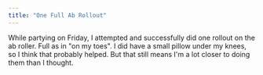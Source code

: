```yaml
---
title: "One Full Ab Rollout"
---
```


While partying on Friday, I attempted and successfully did one rollout on the ab roller. Full as in "on my toes". I did have a small pillow under my knees, so I think that probably helped. But that still means I'm a lot closer to doing them than I thought.
